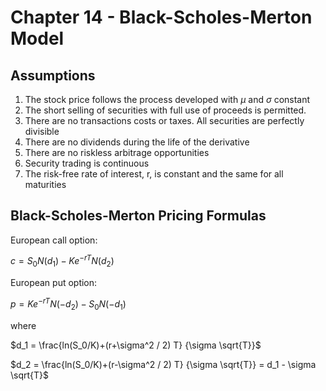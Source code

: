 # Chapter 14 - Black-Scholes-Merton Model

Assumptions
-----------
1. The stock price follows the process developed with $\mu$ and $\sigma$ constant
2. The short selling of securities with full use of proceeds is permitted.
3. There are no transactions costs or taxes. All securities are perfectly divisible
4. There are no dividends during the life of the derivative
5. There are no riskless arbitrage opportunities
6. Security trading is continuous
7. The risk-free rate of interest, r, is constant and the same for all maturities

Black-Scholes-Merton Pricing Formulas
-------------------------------------

European call option:

$c = S_0 N(d_1) - Ke^{-rT} N(d_2)$

European put option:

$p = Ke^{-rT} N(-d_2) - S_0 N(-d_1)$

where

$d_1 = \frac{ln(S_0/K)+(r+\sigma^2 / 2) T} {\sigma \sqrt{T}}$

$d_2 = \frac{ln(S_0/K)+(r-\sigma^2 / 2) T} {\sigma \sqrt{T}} = d_1 - \sigma \sqrt{T}$




